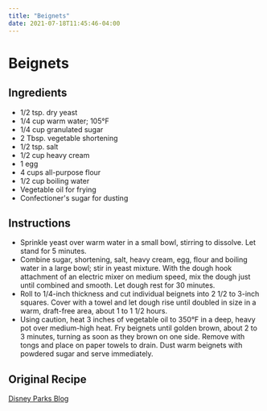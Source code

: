 ```yaml
---
title: "Beignets"
date: 2021-07-18T11:45:46-04:00
---
```


# Beignets

## Ingredients

- 1/2 tsp. dry yeast
- 1/4 cup warm water; 105&deg;F
- 1/4 cup granulated sugar
- 2 Tbsp. vegetable shortening
- 1/2 tsp. salt
- 1/2 cup heavy cream
- 1 egg
- 4 cups all-purpose flour
- 1/2 cup boiling water
- Vegetable oil for frying
- Confectioner's sugar for dusting

## Instructions

- Sprinkle yeast over warm water in a small bowl, stirring to dissolve. Let stand for 5 minutes.
- Combine sugar, shortening, salt, heavy cream, egg, flour and boiling water in a large bowl; stir in yeast mixture. With the dough hook attachment of an electric mixer on medium speed, mix the dough just until combined and smooth. Let dough rest for 30 minutes.
- Roll to 1/4-inch thickness and cut individual beignets into 2 1/2 to 3-inch squares. Cover with a towel and let dough rise until doubled in size in a warm, draft-free area, about 1 to 1 1/2 hours.
- Using caution, heat 3 inches of vegetable oil to 350°F in a deep, heavy pot over medium-high heat. Fry beignets until golden brown, about 2 to 3 minutes, turning as soon as they brown on one side. Remove with tongs and place on paper towels to drain. Dust warm beignets with powdered sugar and serve immediately.

## Original Recipe

[Disney Parks Blog](https://disneyparks.disney.go.com/blog/2020/04/disneymagicmoments-create-magical-mickey-mouse-shaped-beignets-at-home-with-this-fan-favorite-classic-disney-recipe/)
